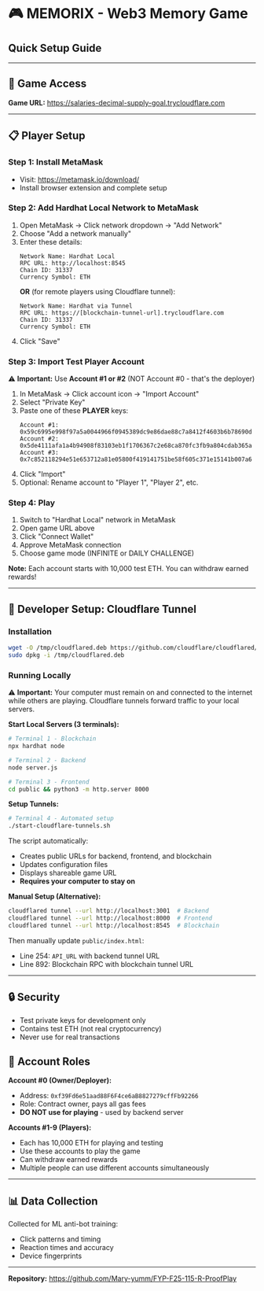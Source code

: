 # 🎮 MEMORIX - Web3 Memory Game

## Quick Setup Guide

---

## 🔗 Game Access

**Game URL:** https://salaries-decimal-supply-goal.trycloudflare.com

---

## 📋 Player Setup

### Step 1: Install MetaMask
- Visit: https://metamask.io/download/
- Install browser extension and complete setup

### Step 2: Add Hardhat Local Network to MetaMask
1. Open MetaMask → Click network dropdown → "Add Network"
2. Choose "Add a network manually"
3. Enter these details:
   ```
   Network Name: Hardhat Local
   RPC URL: http://localhost:8545
   Chain ID: 31337
   Currency Symbol: ETH
   ```
   **OR** (for remote players using Cloudflare tunnel):
   ```
   Network Name: Hardhat via Tunnel
   RPC URL: https://[blockchain-tunnel-url].trycloudflare.com
   Chain ID: 31337
   Currency Symbol: ETH
   ```
4. Click "Save"

### Step 3: Import Test Player Account
⚠️ **Important:** Use **Account #1 or #2** (NOT Account #0 - that's the deployer)

1. In MetaMask → Click account icon → "Import Account"
2. Select "Private Key"
3. Paste one of these **PLAYER** keys:
   ```
   Account #1: 0x59c6995e998f97a5a0044966f0945389dc9e86dae88c7a8412f4603b6b78690d
   Account #2: 0x5de4111afa1a4b94908f83103eb1f1706367c2e68ca870fc3fb9a804cdab365a
   Account #3: 0x7c852118294e51e653712a81e05800f419141751be58f605c371e15141b007a6
   ```
4. Click "Import"
5. Optional: Rename account to "Player 1", "Player 2", etc.

### Step 4: Play
1. Switch to "Hardhat Local" network in MetaMask
2. Open game URL above
3. Click "Connect Wallet"
4. Approve MetaMask connection
5. Choose game mode (INFINITE or DAILY CHALLENGE)

**Note:** Each account starts with 10,000 test ETH. You can withdraw earned rewards!

---

## 🔧 Developer Setup: Cloudflare Tunnel

### Installation
```bash
wget -O /tmp/cloudflared.deb https://github.com/cloudflare/cloudflared/releases/latest/download/cloudflared-linux-amd64.deb
sudo dpkg -i /tmp/cloudflared.deb
```

### Running Locally

⚠️ **Important:** Your computer must remain on and connected to the internet while others are playing. Cloudflare tunnels forward traffic to your local servers.

**Start Local Servers (3 terminals):**
```bash
# Terminal 1 - Blockchain
npx hardhat node

# Terminal 2 - Backend
node server.js

# Terminal 3 - Frontend
cd public && python3 -m http.server 8000
```

**Setup Tunnels:**
```bash
# Terminal 4 - Automated setup
./start-cloudflare-tunnels.sh
```

The script automatically:
- Creates public URLs for backend, frontend, and blockchain
- Updates configuration files
- Displays shareable game URL
- **Requires your computer to stay on**

**Manual Setup (Alternative):**
```bash
cloudflared tunnel --url http://localhost:3001  # Backend
cloudflared tunnel --url http://localhost:8000  # Frontend
cloudflared tunnel --url http://localhost:8545  # Blockchain
```

Then manually update `public/index.html`:
- Line 254: `API_URL` with backend tunnel URL
- Line 892: Blockchain RPC with blockchain tunnel URL

---

## 🔒 Security

- Test private keys for development only
- Contains test ETH (not real cryptocurrency)
- Never use for real transactions

## 👥 Account Roles

**Account #0 (Owner/Deployer):**
- Address: `0xf39Fd6e51aad88F6F4ce6aB8827279cffFb92266`
- Role: Contract owner, pays all gas fees
- **DO NOT use for playing** - used by backend server

**Accounts #1-9 (Players):**
- Each has 10,000 ETH for playing and testing
- Use these accounts to play the game
- Can withdraw earned rewards
- Multiple people can use different accounts simultaneously

---

## 📊 Data Collection

Collected for ML anti-bot training:
- Click patterns and timing
- Reaction times and accuracy
- Device fingerprints

---

**Repository:** https://github.com/Mary-yumm/FYP-F25-115-R-ProofPlay

